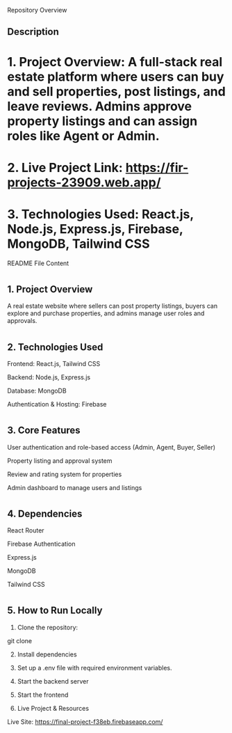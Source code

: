 Repository Overview

## <h2>Description</h2>

# 1. Project Overview: A full-stack real estate platform where users can buy and sell properties, post listings, and leave reviews. Admins approve property listings and can assign roles like Agent or Admin.

# 2. Live Project Link: https://fir-projects-23909.web.app/

# 3. Technologies Used: React.js, Node.js, Express.js, Firebase, MongoDB, Tailwind CSS



README File Content

#  <h2>1. Project Overview</h2>

A real estate website where sellers can post property listings, buyers can explore and purchase properties, and admins manage user roles and approvals.

#  <h2>2. Technologies Used</h2>

Frontend: React.js, Tailwind CSS

Backend: Node.js, Express.js

Database: MongoDB

Authentication & Hosting: Firebase


#  <h2>3. Core Features </h2>

User authentication and role-based access (Admin, Agent, Buyer, Seller)

Property listing and approval system

Review and rating system for properties

Admin dashboard to manage users and listings


#  <h2>4. Dependencies </h2>

React Router

Firebase Authentication

Express.js

MongoDB

Tailwind CSS


#  <h2>5. How to Run Locally </h2> 

1. Clone the repository:

git clone


2. Install dependencies


3. Set up a .env file with required environment variables.


4. Start the backend server


5. Start the frontend


7. Live Project & Resources

Live Site:  https://final-project-f38eb.firebaseapp.com/
